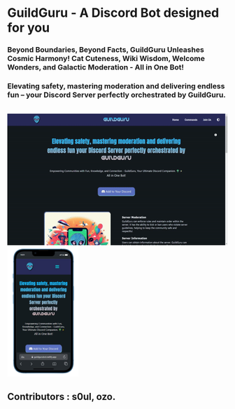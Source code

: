 # GuildGuru - A Discord Bot designed for you

<h3>Beyond Boundaries, Beyond Facts, GuildGuru Unleashes Cosmic Harmony! Cat Cuteness, Wiki Wisdom, Welcome Wonders, and Galactic Moderation - All in One Bot!</h3>
<h3>Elevating safety, mastering moderation and delivering endless fun – your Discord Server perfectly orchestrated by GuildGuru.</h3>
<br/>
<img src="./img-readme/gg-readme-gif.gif" height="300" align="left"/><img src="./img-readme/iphone1.png" height="300"/>

## Contributors : s0ul, ozo.
